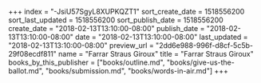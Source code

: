 +++
index = "-JsiU57SgyL8XUPKQZT1"
sort_create_date = 1518556200
sort_last_updated = 1518556200
sort_publish_date = 1518556200
create_date = "2018-02-13T13:10:00-08:00"
publish_date = "2018-02-13T13:10:00-08:00"
date = "2018-02-13T13:10:00-08:00"
last_updated = "2018-02-13T13:10:00-08:00"
preview_url = "2dd6e988-996f-d8cf-5c5b-29f08ecdf811"
name = "Farrar Straus Giroux"
title = "Farrar Straus Giroux"
books_by_this_publisher = ["books/outline.md", "books/give-us-the-ballot.md", "books/submission.md", "books/words-in-air.md"]
+++
